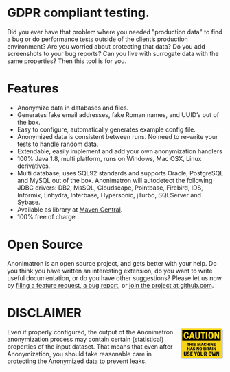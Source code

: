 &nbsp;
# GDPR compliant testing.

Did you ever have that problem where you needed "production data" to find a bug or do performance tests outside of the client’s production environment? Are you worried about protecting that data? Do you add screenshots to your bug reports? Can you live with surrogate data with the same properties? Then this tool is for you.

# Features

- Anonymize data in databases and files.
- Generates fake email addresses, fake Roman names, and UUID’s out of the box.
- Easy to configure, automatically generates example config file.
- Anonymized data is consistent between runs. No need to re-write your tests to handle random data.
- Extendable, easily implement and add your own anonymization handlers
- 100% Java 1.8, multi platform, runs on Windows, Mac OSX, Linux derivatives.
- Multi database, uses SQL92 standards and supports Oracle, PostgreSQL and MySQL out of the box. Anonimatron will autodetect the following JDBC drivers: DB2, MsSQL, Cloudscape, Pointbase, Firebird, IDS, Informix, Enhydra, Interbase, Hypersonic, jTurbo, SQLServer and Sybase.
- Available as library at  [Maven Central](https://search.maven.org/search?q=g:%22com.rolfje.anonimatron%22%20AND%20a:%22anonimatron%22).
- 100% free of charge

# Open Source

Anonimatron is an open source project, and gets better with your help. Do you think you have written an interesting extension, do you want to write useful documentation, or do you have other suggestions? Please let us now by [filing a feature request, a bug report](https://github.com/realrolfje/anonimatron/issues), or [join the project at github.com](https://github.com/realrolfje/anonimatron).

# DISCLAIMER
<img src="images/no-brain.png" align="right" width="100px">Even if properly configured, the output of the Anonimatron anonymization process may contain certain (statistical) properties of the input dataset. That means that even after Anonymization, you should take reasonable care in protecting the Anonymized data to prevent leaks.
